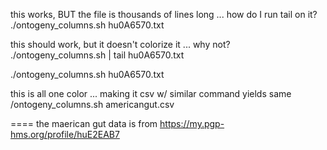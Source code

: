 this works, BUT the file is thousands of lines long ... how do I run tail on it?
./ontogeny_columns.sh hu0A6570.txt 

this should work, but it doesn't colorize it ... why not?
./ontogeny_columns.sh | tail hu0A6570.txt 


./ontogeny_columns.sh hu0A6570.txt 

this is all one color ... making it csv w/ similar command yields same
/ontogeny_columns.sh americangut.csv 

====
the maerican gut data is from 
https://my.pgp-hms.org/profile/huE2EAB7

